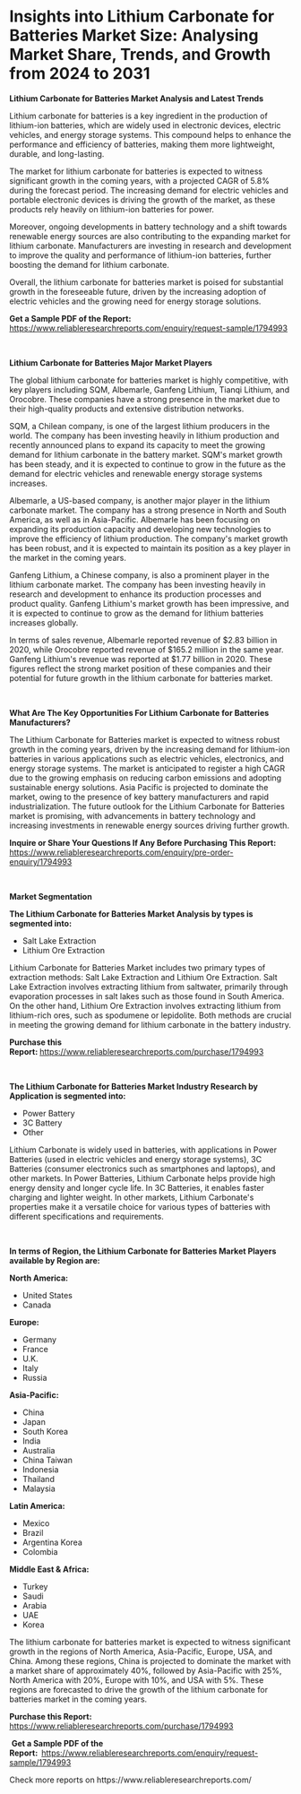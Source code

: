 <p><h1>Insights into Lithium Carbonate for Batteries Market Size: Analysing Market Share, Trends, and Growth from 2024 to 2031</h1></p><p><strong>Lithium Carbonate for Batteries Market Analysis and Latest Trends</strong></p>
<p><p>Lithium carbonate for batteries is a key ingredient in the production of lithium-ion batteries, which are widely used in electronic devices, electric vehicles, and energy storage systems. This compound helps to enhance the performance and efficiency of batteries, making them more lightweight, durable, and long-lasting.</p><p>The market for lithium carbonate for batteries is expected to witness significant growth in the coming years, with a projected CAGR of 5.8% during the forecast period. The increasing demand for electric vehicles and portable electronic devices is driving the growth of the market, as these products rely heavily on lithium-ion batteries for power.</p><p>Moreover, ongoing developments in battery technology and a shift towards renewable energy sources are also contributing to the expanding market for lithium carbonate. Manufacturers are investing in research and development to improve the quality and performance of lithium-ion batteries, further boosting the demand for lithium carbonate.</p><p>Overall, the lithium carbonate for batteries market is poised for substantial growth in the foreseeable future, driven by the increasing adoption of electric vehicles and the growing need for energy storage solutions.</p></p>
<p><strong>Get a Sample PDF of the Report:&nbsp;</strong> <a href="https://www.reliableresearchreports.com/enquiry/request-sample/1794993">https://www.reliableresearchreports.com/enquiry/request-sample/1794993</a></p>
<p>&nbsp;</p>
<p><strong>Lithium Carbonate for Batteries Major Market Players</strong></p>
<p><p>The global lithium carbonate for batteries market is highly competitive, with key players including SQM, Albemarle, Ganfeng Lithium, Tianqi Lithium, and Orocobre. These companies have a strong presence in the market due to their high-quality products and extensive distribution networks.</p><p>SQM, a Chilean company, is one of the largest lithium producers in the world. The company has been investing heavily in lithium production and recently announced plans to expand its capacity to meet the growing demand for lithium carbonate in the battery market. SQM's market growth has been steady, and it is expected to continue to grow in the future as the demand for electric vehicles and renewable energy storage systems increases.</p><p>Albemarle, a US-based company, is another major player in the lithium carbonate market. The company has a strong presence in North and South America, as well as in Asia-Pacific. Albemarle has been focusing on expanding its production capacity and developing new technologies to improve the efficiency of lithium production. The company's market growth has been robust, and it is expected to maintain its position as a key player in the market in the coming years.</p><p>Ganfeng Lithium, a Chinese company, is also a prominent player in the lithium carbonate market. The company has been investing heavily in research and development to enhance its production processes and product quality. Ganfeng Lithium's market growth has been impressive, and it is expected to continue to grow as the demand for lithium batteries increases globally.</p><p>In terms of sales revenue, Albemarle reported revenue of $2.83 billion in 2020, while Orocobre reported revenue of $165.2 million in the same year. Ganfeng Lithium's revenue was reported at $1.77 billion in 2020. These figures reflect the strong market position of these companies and their potential for future growth in the lithium carbonate for batteries market.</p></p>
<p>&nbsp;</p>
<p><strong>What Are The Key Opportunities For Lithium Carbonate for Batteries Manufacturers?</strong></p>
<p><p>The Lithium Carbonate for Batteries market is expected to witness robust growth in the coming years, driven by the increasing demand for lithium-ion batteries in various applications such as electric vehicles, electronics, and energy storage systems. The market is anticipated to register a high CAGR due to the growing emphasis on reducing carbon emissions and adopting sustainable energy solutions. Asia Pacific is projected to dominate the market, owing to the presence of key battery manufacturers and rapid industrialization. The future outlook for the Lithium Carbonate for Batteries market is promising, with advancements in battery technology and increasing investments in renewable energy sources driving further growth.</p></p>
<p><strong>Inquire or Share Your Questions If Any Before Purchasing This Report:</strong> <a href="https://www.reliableresearchreports.com/enquiry/pre-order-enquiry/1794993">https://www.reliableresearchreports.com/enquiry/pre-order-enquiry/1794993</a></p>
<p>&nbsp;</p>
<p><strong>Market Segmentation</strong></p>
<p><strong>The Lithium Carbonate for Batteries Market Analysis by types is segmented into:</strong></p>
<p><ul><li>Salt Lake Extraction</li><li>Lithium Ore Extraction</li></ul></p>
<p><p>Lithium Carbonate for Batteries Market includes two primary types of extraction methods: Salt Lake Extraction and Lithium Ore Extraction. Salt Lake Extraction involves extracting lithium from saltwater, primarily through evaporation processes in salt lakes such as those found in South America. On the other hand, Lithium Ore Extraction involves extracting lithium from lithium-rich ores, such as spodumene or lepidolite. Both methods are crucial in meeting the growing demand for lithium carbonate in the battery industry.</p></p>
<p><strong>Purchase this Report:&nbsp;</strong><a href="https://www.reliableresearchreports.com/purchase/1794993">https://www.reliableresearchreports.com/purchase/1794993</a></p>
<p>&nbsp;</p>
<p><strong>The Lithium Carbonate for Batteries Market Industry Research by Application is segmented into:</strong></p>
<p><ul><li>Power Battery</li><li>3C Battery</li><li>Other</li></ul></p>
<p><p>Lithium Carbonate is widely used in batteries, with applications in Power Batteries (used in electric vehicles and energy storage systems), 3C Batteries (consumer electronics such as smartphones and laptops), and other markets. In Power Batteries, Lithium Carbonate helps provide high energy density and longer cycle life. In 3C Batteries, it enables faster charging and lighter weight. In other markets, Lithium Carbonate's properties make it a versatile choice for various types of batteries with different specifications and requirements.</p></p>
<p>&nbsp;</p>
<p><strong>In terms of Region, the Lithium Carbonate for Batteries Market Players available by Region are:</strong></p>
<p>
    <p> <strong> North America: </strong>
        <ul>
            <li>United States</li>
            <li>Canada</li>
        </ul>
        </p> 
    <p> <strong> Europe: </strong>
        <ul>
            <li>Germany</li>
            <li>France</li>
            <li>U.K.</li>
            <li>Italy</li>
            <li>Russia</li>
        </ul>
        </p> 
    <p> <strong> Asia-Pacific: </strong>
        <ul>
            <li>China</li>
            <li>Japan</li>
            <li>South Korea</li>
            <li>India</li>
            <li>Australia</li>
            <li>China Taiwan</li>
            <li>Indonesia</li>
            <li>Thailand</li>
            <li>Malaysia</li>
        </ul>
        </p> 
    <p> <strong> Latin America: </strong>
        <ul>
            <li>Mexico</li>
            <li>Brazil</li>
            <li>Argentina Korea</li>
            <li>Colombia</li>
        </ul>
        </p> 
    <p> <strong> Middle East & Africa: </strong>
        <ul>
            <li>Turkey</li>
            <li>Saudi</li>
            <li>Arabia</li>
            <li>UAE</li>
            <li>Korea</li>
        </ul>
    </p>
    </p>
<p><p>The lithium carbonate for batteries market is expected to witness significant growth in the regions of North America, Asia-Pacific, Europe, USA, and China. Among these regions, China is projected to dominate the market with a market share of approximately 40%, followed by Asia-Pacific with 25%, North America with 20%, Europe with 10%, and USA with 5%. These regions are forecasted to drive the growth of the lithium carbonate for batteries market in the coming years.</p></p>
<p><strong>Purchase this Report: </strong><a href="https://www.reliableresearchreports.com/purchase/1794993">https://www.reliableresearchreports.com/purchase/1794993</a></p>
<p>&nbsp;<strong>Get a Sample PDF of the Report:&nbsp;&nbsp;</strong><a href="https://www.reliableresearchreports.com/enquiry/request-sample/1794993">https://www.reliableresearchreports.com/enquiry/request-sample/1794993</a></p>
<p><strong></strong></p>
<p>Check more reports on https://www.reliableresearchreports.com/</p>